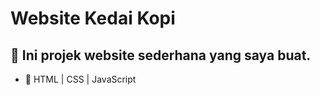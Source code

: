 # Website Kedai Kopi
## 🔧 Ini projek website sederhana yang saya buat.
- 🔹 HTML | CSS | JavaScript

